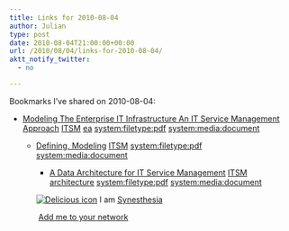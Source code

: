 ```yaml
---
title: Links for 2010-08-04
author: Julian
type: post
date: 2010-08-04T21:00:00+00:00
url: /2010/08/04/links-for-2010-08-04/
aktt_notify_twitter:
  - no

---
```

Bookmarks I&#8217;ve shared on 2010-08-04:

  * [Modeling The Enterprise IT Infrastructure An IT Service Management Approach][1] 
    [ITSM][2] [ea][3] [system:filetype:pdf][4] [system:media:document][5] </li> 
    
      * [Defining, Modeling][6] 
        [ITSM][2] [system:filetype:pdf][4] [system:media:document][5] </li> 
        
          * [A Data Architecture for IT Service Management][7] 
            [ITSM][2] [architecture][8] [system:filetype:pdf][4] [system:media:document][5] </li> </ul> 
            
            <p class="deliciouslink">
              <a href="http://del.icio.us/synesthesia" title="See all my bookmarks on del.icio.us"><img src="https://www.synesthesia.co.uk/images/deliciousicon.jpg" alt="Delicious icon" /></a>&nbsp;I am <a href="http://del.icio.us/synesthesia" title="See all my bookmarks on del.icio.us">Synesthesia</a>
            </p>
            
            <p class="deliciouslink">
              <a href="http://del.icio.us/network?add=synesthesia" title="Add me to your del.icio.us network"><img src="https://www.synesthesia.co.uk/images/add.gif" alt="" /></a>&nbsp;<a href="http://del.icio.us/network?add=synesthesia" title="Add me to your del.icio.us network">Add me to your network</a>
            </p>

 [1]: http://www.itsmwatch.com/img/cfgv1.2.pdf
 [2]: http://delicious.com/synesthesia/ITSM
 [3]: http://delicious.com/synesthesia/ea
 [4]: http://delicious.com/synesthesia/system%3Afiletype%3Apdf
 [5]: http://delicious.com/synesthesia/system%3Amedia%3Adocument
 [6]: http://www.pinkelephant.com/DocumentLibrary/UploadedContents/PinkLinkArticles/Defining%20Modeling%20and%20Costing%20IT%20Services%20-%20Final.pdf
 [7]: http://erp4it.typepad.com/erp4it/files/a_data_architecture_for_it_service_management.pdf
 [8]: http://delicious.com/synesthesia/architecture